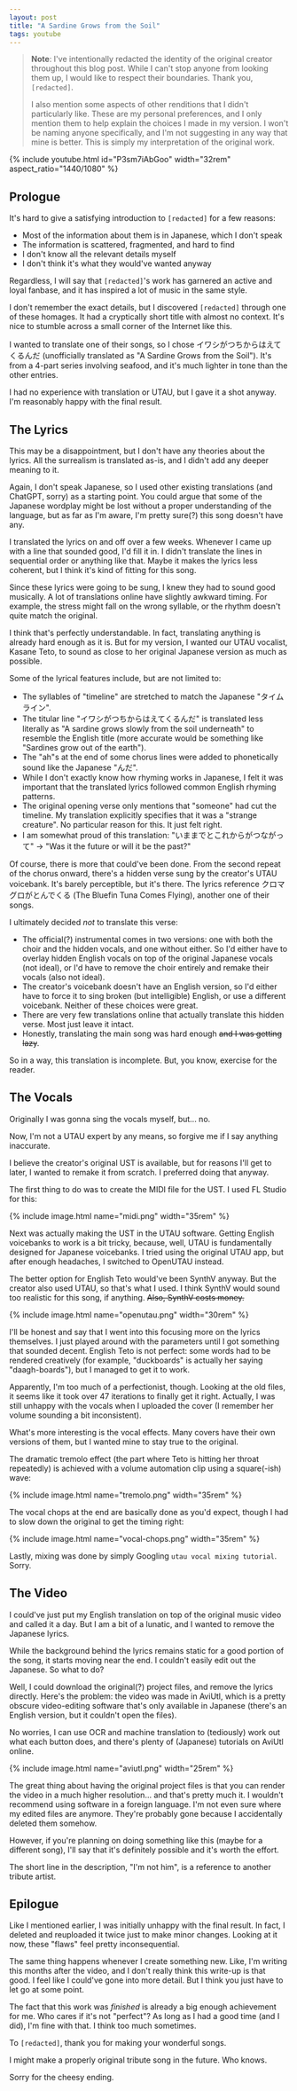 ```yaml
---
layout: post
title: "A Sardine Grows from the Soil"
tags: youtube
---
```


> **Note**: I've intentionally redacted the identity of the original creator throughout this blog post. While I can't stop anyone from looking them up, I would like to respect their boundaries. Thank you, `[redacted]`.
>
> I also mention some aspects of other renditions that I didn't particularly like. These are my personal preferences, and I only mention them to help explain the choices I made in my version. I won't be naming anyone specifically, and I'm not suggesting in any way that mine is better. This is simply my interpretation of the original work.

{% include youtube.html id="P3sm7iAbGoo" width="32rem" aspect_ratio="1440/1080" %}

## Prologue

It's hard to give a satisfying introduction to `[redacted]` for a few reasons:

- Most of the information about them is in Japanese, which I don't speak
- The information is scattered, fragmented, and hard to find
- I don't know all the relevant details myself
- I don't think it's what they would've wanted anyway

Regardless, I will say that `[redacted]`'s work has garnered an active and loyal fanbase, and it has inspired a lot of music in the same style.

I don't remember the exact details, but I discovered `[redacted]` through one of these homages. It had a cryptically short title with almost no context. It's nice to stumble across a small corner of the Internet like this.

I wanted to translate one of their songs, so I chose イワシがつちからはえてくるんだ (unofficially translated as "A Sardine Grows from the Soil"). It's from a 4-part series involving seafood, and it's much lighter in tone than the other entries.

I had no experience with translation or UTAU, but I gave it a shot anyway. I'm reasonably happy with the final result.

## The Lyrics

This may be a disappointment, but I don't have any theories about the lyrics. All the surrealism is translated as-is, and I didn't add any deeper meaning to it.

Again, I don't speak Japanese, so I used other existing translations (and ChatGPT, sorry) as a starting point. You could argue that some of the Japanese wordplay might be lost without a proper understanding of the language, but as far as I'm aware, I'm pretty sure(?) this song doesn't have any.

I translated the lyrics on and off over a few weeks. Whenever I came up with a line that sounded good, I'd fill it in. I didn't translate the lines in sequential order or anything like that. Maybe it makes the lyrics less coherent, but I think it's kind of fitting for this song.

Since these lyrics were going to be sung, I knew they had to sound good musically. A lot of translations online have slightly awkward timing. For example, the stress might fall on the wrong syllable, or the rhythm doesn't quite match the original.

I think that's perfectly understandable. In fact, translating anything is already hard enough as it is. But for my version, I wanted our UTAU vocalist, Kasane Teto, to sound as close to her original Japanese version as much as possible.

Some of the lyrical features include, but are not limited to:

- The syllables of "timeline" are stretched to match the Japanese "タイムライン".
- The titular line "イワシがつちからはえてくるんだ" is translated less literally as "A sardine grows slowly from the soil underneath" to resemble the English title (more accurate would be something like "Sardines grow out of the earth").
- The "ah"s at the end of some chorus lines were added to phonetically sound like the Japanese "んだ".
- While I don't exactly know how rhyming works in Japanese, I felt it was important that the translated lyrics followed common English rhyming patterns.
- The original opening verse only mentions that "someone" had cut the timeline. My translation explicitly specifies that it was a "strange creature". No particular reason for this. It just felt right.
- I am somewhat proud of this translation: "いままでとこれからがつながって" → "Was it the future or will it be the past?"

Of course, there is more that could've been done. From the second repeat of the chorus onward, there's a hidden verse sung by the creator's UTAU voicebank. It's barely perceptible, but it's there. The lyrics reference クロマグロがとんでくる (The Bluefin Tuna Comes Flying), another one of their songs.

I ultimately decided _not_ to translate this verse:

- The official(?) instrumental comes in two versions: one with both the choir and the hidden vocals, and one without either. So I'd either have to overlay hidden English vocals on top of the original Japanese vocals (not ideal), or I'd have to remove the choir entirely and remake their vocals (also not ideal).
- The creator's voicebank doesn't have an English version, so I'd either have to force it to sing broken (but intelligible) English, or use a different voicebank. Neither of these choices were great.
- There are very few translations online that actually translate this hidden verse. Most just leave it intact.
- Honestly, translating the main song was hard enough ~~and I was getting lazy~~.

So in a way, this translation is incomplete. But, you know, exercise for the reader.

## The Vocals

Originally I was gonna sing the vocals myself, but... no.

Now, I'm not a UTAU expert by any means, so forgive me if I say anything inaccurate.

I believe the creator's original UST is available, but for reasons I'll get to later, I wanted to remake it from scratch. I preferred doing that anyway.

The first thing to do was to create the MIDI file for the UST. I used FL Studio for this:

{% include image.html name="midi.png" width="35rem" %}

Next was actually making the UST in the UTAU software. Getting English voicebanks to work is a bit tricky, because, well, UTAU is fundamentally designed for Japanese voicebanks. I tried using the original UTAU app, but after enough headaches, I switched to OpenUTAU instead.

The better option for English Teto would've been SynthV anyway. But the creator also used UTAU, so that's what I used. I think SynthV would sound too realistic for this song, if anything. ~~Also, SynthV costs money.~~

{% include image.html name="openutau.png" width="30rem" %}

I'll be honest and say that I went into this focusing more on the lyrics themselves. I just played around with the parameters until I got something that sounded decent. English Teto is not perfect: some words had to be rendered creatively (for example, "duckboards" is actually her saying "daagh-boards"), but I managed to get it to work.

Apparently, I'm too much of a perfectionist, though. Looking at the old files, it seems like it took over 47 iterations to finally get it right. Actually, I was still unhappy with the vocals when I uploaded the cover (I remember her volume sounding a bit inconsistent).

What's more interesting is the vocal effects. Many covers have their own versions of them, but I wanted mine to stay true to the original.

The dramatic tremolo effect (the part where Teto is hitting her throat repeatedly) is achieved with a volume automation clip using a square(-ish) wave:

{% include image.html name="tremolo.png" width="35rem" %}

The vocal chops at the end are basically done as you'd expect, though I had to slow down the original to get the timing right:

{% include image.html name="vocal-chops.png" width="35rem" %}

Lastly, mixing was done by simply Googling `utau vocal mixing tutorial`. Sorry.

## The Video

I could've just put my English translation on top of the original music video and called it a day. But I am a bit of a lunatic, and I wanted to remove the Japanese lyrics.

While the background behind the lyrics remains static for a good portion of the song, it starts moving near the end. I couldn't easily edit out the Japanese. So what to do?

Well, I could download the original(?) project files, and remove the lyrics directly. Here's the problem: the video was made in AviUtl, which is a pretty obscure video-editing software that's only available in Japanese (there's an English version, but it couldn't open the files).

No worries, I can use OCR and machine translation to (tediously) work out what each button does, and there's plenty of (Japanese) tutorials on AviUtl online.

{% include image.html name="aviutl.png" width="25rem" %}

The great thing about having the original project files is that you can render the video in a much higher resolution... and that's pretty much it. I wouldn't recommend using software in a foreign language. I'm not even sure where my edited files are anymore. They're probably gone because I accidentally deleted them somehow.

However, if you're planning on doing something like this (maybe for a different song), I'll say that it's definitely possible and it's worth the effort.

The short line in the description, "I'm not him", is a reference to another tribute artist.

## Epilogue

Like I mentioned earlier, I was initially unhappy with the final result. In fact, I deleted and reuploaded it twice just to make minor changes. Looking at it now, these "flaws" feel pretty inconsequential.

The same thing happens whenever I create something new. Like, I'm writing this months after the video, and I don't really think this write-up is that good. I feel like I could've gone into more detail. But I think you just have to let go at some point.

The fact that this work was _finished_ is already a big enough achievement for me. Who cares if it's not "perfect"? As long as I had a good time (and I did), I'm fine with that. I think too much sometimes.

To `[redacted]`, thank you for making your wonderful songs.

I might make a properly original tribute song in the future. Who knows.

Sorry for the cheesy ending.
